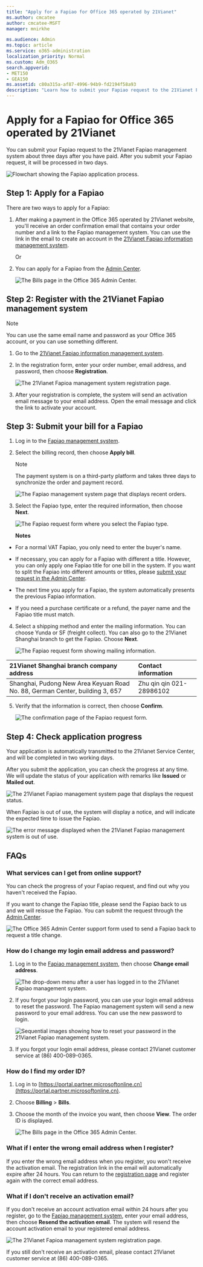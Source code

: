 ```yaml
---
title: "Apply for a Fapiao for Office 365 operated by 21Vianet"
ms.author: cmcatee
author: cmcatee-MSFT
manager: mnirkhe

ms.audience: Admin
ms.topic: article
ms.service: o365-administration
localization_priority: Normal
ms.custom: Adm_O365
search.appverid:
- MET150
- GEA150
ms.assetid: c80a315a-af87-4996-94b9-fd2194f58a93
description: "Learn how to submit your Fapiao request to the 21Vianet Fapiao management system after making a payment in the Office 365 operated by 21Vianet in China. "
---
```


# Apply for a Fapiao for Office 365 operated by 21Vianet

You can submit your Fapiao request to the 21Vianet Fapiao management system about three days after you have paid. After you submit your Fapiao request, it will be processed in two days.
  
![Flowchart showing the Fapiao application process.](../media/bf14884a-53f9-4c53-971c-b9b8ad6ec8d3.png)
  
## Step 1: Apply for a Fapiao

There are two ways to apply for a Fapiao:
  
1. After making a payment in the Office 365 operated by 21Vianet website, you'll receive an order confirmation email that contains your order number and a link to the Fapiao management system. You can use the link in the email to create an account in the [21Vianet Fapiao information management system](https://go.microsoft.com/fwlink/p/?linkid=837466).
    
    Or
    
2. You can apply for a Fapiao from the [Admin Center](https://portal.partner.microsoftonline.cn).
    
    ![The Bills page in the Office 365 Admin Center.](../media/a6e3b953-abd4-46aa-a910-08c517915a21.png)
  
## Step 2: Register with the 21Vianet Fapiao management system

> [!NOTE]
> You can use the same email name and password as your Office 365 account, or you can use something different. 
  
1. Go to the [21Vianet Fapiao information management system](https://go.microsoft.com/fwlink/p/?linkid=837466).
    
2. In the registration form, enter your order number, email address, and password, then choose **Registration**.
    
    ![The 21Vianet Fapioa management system registration page.](../media/60d39184-95b2-4ea4-a8a2-3e11763bec87.png)
  
3. After your registration is complete, the system will send an activation email message to your email address. Open the email message and click the link to activate your account.
    
## Step 3: Submit your bill for a Fapiao

1. Log in to the [Fapiao management system](https://go.microsoft.com/fwlink/p/?linkid=837465).
    
2. Select the billing record, then choose **Apply bill**.
    
    > [!NOTE]
    > The payment system is on a third-party platform and takes three days to synchronize the order and payment record. 
  
    ![The Fapiao management system page that displays recent orders.](../media/b319767d-1d10-4cb4-b270-c5fbcee1368e.png)
  
3. Select the Fapiao type, enter the required information, then choose **Next**.
    
    ![The Fapiao request form where you select the Fapiao type.](../media/56fe3db1-c20f-4082-a39d-02d7ac41fec8.png)
  
    **Notes**
    
  - For a normal VAT Fapiao, you only need to enter the buyer's name.
    
  - If necessary, you can apply for a Fapiao with different a title. However, you can only apply one Fapiao title for one bill in the system. If you want to split the Fapiao into different amounts or titles, please [submit your request in the Admin Center](https://portal.partner.microsoftonline.cn/Support/SupportOverview.aspx).
    
  - The next time you apply for a Fapiao, the system automatically presents the previous Fapiao information.
    
  - If you need a purchase certificate or a refund, the payer name and the Fapiao title must match.
    
4. Select a shipping method and enter the mailing information. You can choose Yunda or SF (freight collect). You can also go to the 21Vianet Shanghai branch to get the Fapiao. Choose **Next**.
    
    ![The Fapiao request form showing mailing information.](../media/bba500b4-a51d-477b-81a7-9113b08d39f1.png)
  
|**21Vianet Shanghai branch company address**|**Contact information**|
|:-----|:-----|
|Shanghai, Pudong New Area Keyuan Road No. 88, German Center, building 3, 657  <br/> |Zhu qin qin 021-28986102  <br/> |
   
5. Verify that the information is correct, then choose **Confirm**.
    
    ![The confirmation page of the Fapiao request form.](../media/18706d9d-defc-4285-8fd3-990448b44a18.png)
  
## Step 4: Check application progress

Your application is automatically transmitted to the 21Vianet Service Center, and will be completed in two working days.
  
After you submit the application, you can check the progress at any time. We will update the status of your application with remarks like **Issued** or **Mailed out**.
  
![The 21Vianet Fapiao management system page that displays the request status.](../media/6cd696ec-d630-4fce-9f27-935a0d5f0ebe.png)
  
When Fapiao is out of use, the system will display a notice, and will indicate the expected time to issue the Fapiao.
  
![The error message displayed when the 21Vianet Fapiao management system is out of use.](../media/effe0796-83aa-4a91-a488-15d6f58c01dc.png)
  
## FAQs

### What services can I get from online support?

You can check the progress of your Fapiao request, and find out why you haven't received the Fapiao.
  
If you want to change the Fapiao title, please send the Fapiao back to us and we will reissue the Fapiao. You can submit the request through the [Admin Center](https://portal.partner.microsoftonline.cn/Support/SupportOverview.aspx).
  
![The Office 365 Admin Center support form used to send a Fapiao back to request a title change.](../media/2a413e9e-f30b-4f26-adbf-6287cc217a0f.png)
  
### How do I change my login email address and password?

1. Log in to the [Fapiao management system](https://go.microsoft.com/fwlink/p/?linkid=837465), then choose **Change email address**.
    
    ![The drop-down menu after a user has logged in to the 21Vianet Fapiao management system.](../media/ee6de24b-6be2-41e6-8aec-e0c3cb0ea35e.png)
  
2. If you forgot your login password, you can use your login email address to reset the password. The Fapiao management system will send a new password to your email address. You can use the new password to login.
    
    ![Sequential images showing how to reset your password in the 21Vianet Fapiao management system.](../media/2edb0a47-1286-4792-804d-7e84534c8370.png)
  
3. If you forgot your login email address, please contact 21Vianet customer service at (86) 400-089-0365.
    
### How do I find my order ID?

1. Log in to [https://portal.partner.microsoftonline.cn](https://portal.partner.microsoftonline.cn).
    
2. Choose **Billing** \> **Bills**.
    
3. Choose the month of the invoice you want, then choose **View**. The order ID is displayed.
    
    ![The Bills page in the Office 365 Admin Center.](../media/78ceda62-c72a-4516-b251-736b568ec6a3.png)
  
### What if I enter the wrong email address when I register?

If you enter the wrong email address when you register, you won't receive the activation email. The registration link in the email will automatically expire after 24 hours. You can return to the [registration page](https://go.microsoft.com/fwlink/p/?linkid=837466) and register again with the correct email address. 
  
### What if I don't receive an activation email?

If you don't receive an account activation email within 24 hours after you register, go to the [Fapiao management system](https://go.microsoft.com/fwlink/p/?linkid=837466), enter your email address, then choose **Resend the activation email**. The system will resend the account activation email to your registered email address.
  
![The 21Vianet Fapioa management system registration page.](../media/60d39184-95b2-4ea4-a8a2-3e11763bec87.png)
  
If you still don't receive an activation email, please contact 21Vianet customer service at (86) 400-089-0365.
  

